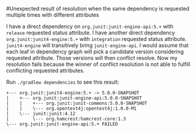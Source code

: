 #Unexpected result of resolution when the same dependency is requested multiple times with different attributes

I have a direct dependency on `org.junit:junit-engine-api:5.+` with `release` requested status attribute. I have another direct dependency `org.junit:junit4-engine:5.+` with `integration` requested status attribute. `junit4-engine` will transitively bring `junit-engine-api`. I would assume that each leaf in dependency graph will pick a candidate version considering requested attribute. Those versions will then conflict resolve. Now my resolution fails because the winner of conflict resolution is not able to fulfill conflicting requested attributes.

Run `./gradlew dependencies` to see this result:

```
+--- org.junit:junit4-engine:5.+ -> 5.0.0-SNAPSHOT
|    +--- org.junit:junit-engine-api:5.0.0-SNAPSHOT
|    |    +--- org.junit:junit-commons:5.0.0-SNAPSHOT
|    |    \--- org.opentest4j:opentest4j:1.0.0-M1
|    \--- junit:junit:4.12
|         \--- org.hamcrest:hamcrest-core:1.3
\--- org.junit:junit-engine-api:5.+ FAILED
```